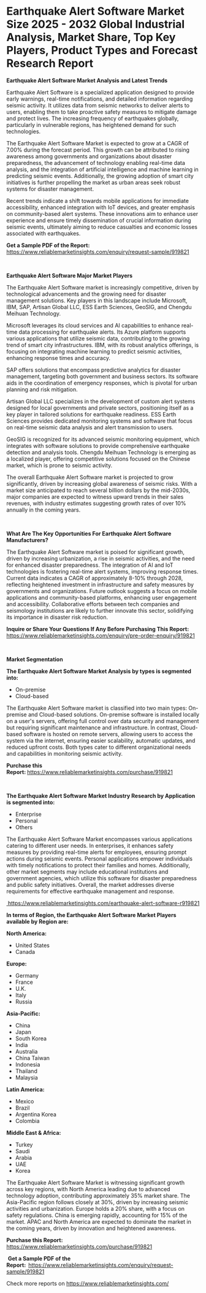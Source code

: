 <p><h1>Earthquake Alert Software Market Size 2025 - 2032 Global Industrial Analysis, Market Share, Top Key Players, Product Types and Forecast Research Report</h1></p><p><strong>Earthquake Alert Software Market Analysis and Latest Trends</strong></p>
<p><p>Earthquake Alert Software is a specialized application designed to provide early warnings, real-time notifications, and detailed information regarding seismic activity. It utilizes data from seismic networks to deliver alerts to users, enabling them to take proactive safety measures to mitigate damage and protect lives. The increasing frequency of earthquakes globally, particularly in vulnerable regions, has heightened demand for such technologies.</p><p>The Earthquake Alert Software Market is expected to grow at a CAGR of 7.00% during the forecast period. This growth can be attributed to rising awareness among governments and organizations about disaster preparedness, the advancement of technology enabling real-time data analysis, and the integration of artificial intelligence and machine learning in predicting seismic events. Additionally, the growing adoption of smart city initiatives is further propelling the market as urban areas seek robust systems for disaster management. </p><p>Recent trends indicate a shift towards mobile applications for immediate accessibility, enhanced integration with IoT devices, and greater emphasis on community-based alert systems. These innovations aim to enhance user experience and ensure timely dissemination of crucial information during seismic events, ultimately aiming to reduce casualties and economic losses associated with earthquakes.</p></p>
<p><strong>Get a Sample PDF of the Report:&nbsp;</strong> <a href="https://www.reliablemarketinsights.com/enquiry/request-sample/919821?utm_campaign=3122&utm_medium=2&utm_source=Github&utm_content=ia&utm_term=05032025&utm_id=earthquake-alert-software">https://www.reliablemarketinsights.com/enquiry/request-sample/919821</a></p>
<p>&nbsp;</p>
<p><strong>Earthquake Alert Software Major Market Players</strong></p>
<p><p>The Earthquake Alert Software market is increasingly competitive, driven by technological advancements and the growing need for disaster management solutions. Key players in this landscape include Microsoft, IBM, SAP, Artisan Global LLC, ESS Earth Sciences, GeoSIG, and Chengdu Meihuan Technology.</p><p>Microsoft leverages its cloud services and AI capabilities to enhance real-time data processing for earthquake alerts. Its Azure platform supports various applications that utilize seismic data, contributing to the growing trend of smart city infrastructures. IBM, with its robust analytics offerings, is focusing on integrating machine learning to predict seismic activities, enhancing response times and accuracy.</p><p>SAP offers solutions that encompass predictive analytics for disaster management, targeting both government and business sectors. Its software aids in the coordination of emergency responses, which is pivotal for urban planning and risk mitigation.</p><p>Artisan Global LLC specializes in the development of custom alert systems designed for local governments and private sectors, positioning itself as a key player in tailored solutions for earthquake readiness. ESS Earth Sciences provides dedicated monitoring systems and software that focus on real-time seismic data analysis and alert transmission to users.</p><p>GeoSIG is recognized for its advanced seismic monitoring equipment, which integrates with software solutions to provide comprehensive earthquake detection and analysis tools. Chengdu Meihuan Technology is emerging as a localized player, offering competitive solutions focused on the Chinese market, which is prone to seismic activity.</p><p>The overall Earthquake Alert Software market is projected to grow significantly, driven by increasing global awareness of seismic risks. With a market size anticipated to reach several billion dollars by the mid-2030s, major companies are expected to witness upward trends in their sales revenues, with industry estimates suggesting growth rates of over 10% annually in the coming years.</p></p>
<p>&nbsp;</p>
<p><strong>What Are The Key Opportunities For Earthquake Alert Software Manufacturers?</strong></p>
<p><p>The Earthquake Alert Software market is poised for significant growth, driven by increasing urbanization, a rise in seismic activities, and the need for enhanced disaster preparedness. The integration of AI and IoT technologies is fostering real-time alert systems, improving response times. Current data indicates a CAGR of approximately 8-10% through 2028, reflecting heightened investment in infrastructure and safety measures by governments and organizations. Future outlook suggests a focus on mobile applications and community-based platforms, enhancing user engagement and accessibility. Collaborative efforts between tech companies and seismology institutions are likely to further innovate this sector, solidifying its importance in disaster risk reduction.</p></p>
<p><strong>Inquire or Share Your Questions If Any Before Purchasing This Report:</strong> <a href="https://www.reliablemarketinsights.com/enquiry/pre-order-enquiry/919821?utm_campaign=3122&utm_medium=2&utm_source=Github&utm_content=ia&utm_term=05032025&utm_id=earthquake-alert-software">https://www.reliablemarketinsights.com/enquiry/pre-order-enquiry/919821</a></p>
<p>&nbsp;</p>
<p><strong>Market Segmentation</strong></p>
<p><strong>The Earthquake Alert Software Market Analysis by types is segmented into:</strong></p>
<p><ul><li>On-premise</li><li>Cloud-based</li></ul></p>
<p><p>The Earthquake Alert Software market is classified into two main types: On-premise and Cloud-based solutions. On-premise software is installed locally on a user's servers, offering full control over data security and management but requiring significant maintenance and infrastructure. In contrast, Cloud-based software is hosted on remote servers, allowing users to access the system via the internet, ensuring easier scalability, automatic updates, and reduced upfront costs. Both types cater to different organizational needs and capabilities in monitoring seismic activity.</p></p>
<p><strong>Purchase this Report:&nbsp;</strong><a href="https://www.reliablemarketinsights.com/purchase/919821?utm_campaign=3122&utm_medium=2&utm_source=Github&utm_content=ia&utm_term=05032025&utm_id=earthquake-alert-software">https://www.reliablemarketinsights.com/purchase/919821</a></p>
<p>&nbsp;</p>
<p><strong>The Earthquake Alert Software Market Industry Research by Application is segmented into:</strong></p>
<p><ul><li>Enterprise</li><li>Personal</li><li>Others</li></ul></p>
<p><p>The Earthquake Alert Software Market encompasses various applications catering to different user needs. In enterprises, it enhances safety measures by providing real-time alerts for employees, ensuring prompt actions during seismic events. Personal applications empower individuals with timely notifications to protect their families and homes. Additionally, other market segments may include educational institutions and government agencies, which utilize this software for disaster preparedness and public safety initiatives. Overall, the market addresses diverse requirements for effective earthquake management and response.</p></p>
<p><a href="https://www.reliablemarketinsights.com/earthquake-alert-software-r919821?utm_campaign=3122&utm_medium=2&utm_source=Github&utm_content=ia&utm_term=05032025&utm_id=earthquake-alert-software">&nbsp;https://www.reliablemarketinsights.com/earthquake-alert-software-r919821</a></p>
<p><strong>In terms of Region, the Earthquake Alert Software Market Players available by Region are:</strong></p>
<p>
    <p> <strong> North America: </strong>
        <ul>
            <li>United States</li>
            <li>Canada</li>
        </ul>
        </p> 
    <p> <strong> Europe: </strong>
        <ul>
            <li>Germany</li>
            <li>France</li>
            <li>U.K.</li>
            <li>Italy</li>
            <li>Russia</li>
        </ul>
        </p> 
    <p> <strong> Asia-Pacific: </strong>
        <ul>
            <li>China</li>
            <li>Japan</li>
            <li>South Korea</li>
            <li>India</li>
            <li>Australia</li>
            <li>China Taiwan</li>
            <li>Indonesia</li>
            <li>Thailand</li>
            <li>Malaysia</li>
        </ul>
        </p> 
    <p> <strong> Latin America: </strong>
        <ul>
            <li>Mexico</li>
            <li>Brazil</li>
            <li>Argentina Korea</li>
            <li>Colombia</li>
        </ul>
        </p> 
    <p> <strong> Middle East & Africa: </strong>
        <ul>
            <li>Turkey</li>
            <li>Saudi</li>
            <li>Arabia</li>
            <li>UAE</li>
            <li>Korea</li>
        </ul>
    </p>
    </p>
<p><p>The Earthquake Alert Software Market is witnessing significant growth across key regions, with North America leading due to advanced technology adoption, contributing approximately 35% market share. The Asia-Pacific region follows closely at 30%, driven by increasing seismic activities and urbanization. Europe holds a 20% share, with a focus on safety regulations. China is emerging rapidly, accounting for 15% of the market. APAC and North America are expected to dominate the market in the coming years, driven by innovation and heightened awareness.</p></p>
<p><strong>Purchase this Report: </strong><a href="https://www.reliablemarketinsights.com/purchase/919821?utm_campaign=3122&utm_medium=2&utm_source=Github&utm_content=ia&utm_term=05032025&utm_id=earthquake-alert-software">https://www.reliablemarketinsights.com/purchase/919821</a></p>
<p>&nbsp;<strong>Get a Sample PDF of the Report:&nbsp;&nbsp;</strong><a href="https://www.reliablemarketinsights.com/enquiry/request-sample/919821?utm_campaign=3122&utm_medium=2&utm_source=Github&utm_content=ia&utm_term=05032025&utm_id=earthquake-alert-software">https://www.reliablemarketinsights.com/enquiry/request-sample/919821</a></p>
<p><strong></strong></p>
<p>Check more reports on <a href="https://www.reliablemarketinsights.com/?utm_campaign=3122&utm_medium=2&utm_source=Github&utm_content=ia&utm_term=05032025&utm_id=earthquake-alert-software">https://www.reliablemarketinsights.com/</a></p>